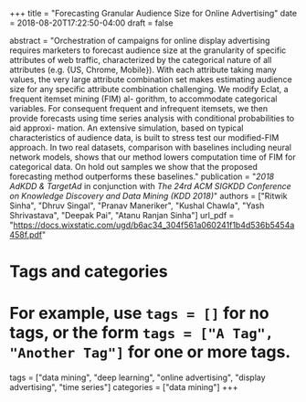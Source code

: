 +++
title = "Forecasting Granular Audience Size for Online Advertising"
date = 2018-08-20T17:22:50-04:00
draft = false

abstract = "Orchestration of campaigns for online display advertising requires marketers to forecast audience size at the granularity of specific attributes of web traffic, characterized by the categorical nature of all attributes (e.g. {US, Chrome, Mobile}). With each attribute taking many values, the very large attribute combination set makes estimating audience size for any specific attribute combination challenging. We modify Eclat, a frequent itemset mining (FIM) al- gorithm, to accommodate categorical variables. For consequent frequent and infrequent itemsets, we then provide forecasts using time series analysis with conditional probabilities to aid approxi- mation. An extensive simulation, based on typical characteristics of audience data, is built to stress test our modified-FIM approach. In two real datasets, comparison with baselines including neural network models, shows that our method lowers computation time of FIM for categorical data. On hold out samples we show that the proposed forecasting method outperforms these baselines."
publication = "_2018 AdKDD & TargetAd_ in conjunction with _The 24rd ACM SIGKDD Conference on Knowledge Discovery and Data Mining (KDD 2018)_"
authors = ["Ritwik Sinha", "Dhruv Singal", "Pranav Maneriker", "Kushal Chawla", "Yash Shrivastava", "Deepak Pai", "Atanu Ranjan Sinha"]
url_pdf = "https://docs.wixstatic.com/ugd/b6ac34_304f561a060241f1b4d536b5454a458f.pdf"

# Tags and categories
# For example, use `tags = []` for no tags, or the form `tags = ["A Tag", "Another Tag"]` for one or more tags.
tags = ["data mining", "deep learning", "online advertising", "display advertising", "time series"]
categories = ["data mining"]
+++


